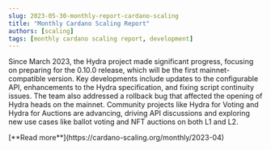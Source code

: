```yaml
---
slug: 2023-05-30-monthly-report-cardano-scaling
title: "Monthly Cardano Scaling Report"
authors: [scaling]
tags: [monthly cardano scaling report, development]
---
```

Since March 2023, the Hydra project made significant progress, focusing on preparing for the 0.10.0 release, which will be the first mainnet-compatible version. Key developments include updates to the configurable API, enhancements to the Hydra specification, and fixing script continuity issues. The team also addressed a rollback bug that affected the opening of Hydra heads on the mainnet. Community projects like Hydra for Voting and Hydra for Auctions are advancing, driving API discussions and exploring new use cases like ballot voting and NFT auctions on both L1 and L2.

<div style={{ textAlign: 'right' }}>
 [**Read more**](https://cardano-scaling.org/monthly/2023-04) 
</div>